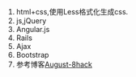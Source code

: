 1. html+css,使用Less格式化生成css.
2. js,jQuery
3. Angular.js
4. Rails
5. Ajax
6. Bootstrap
7. 参考博客[August-8](http://www.cnblogs.com/august-8/default.html?page=1)[hack](http://www.cnblogs.com/august-8/p/4392374.html)